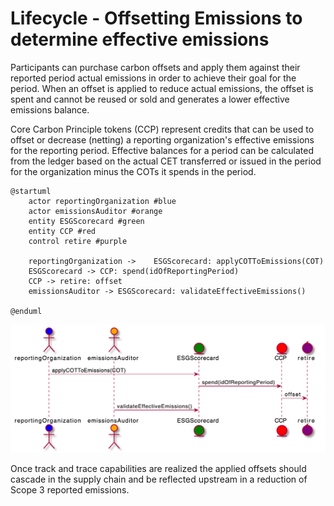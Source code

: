 # Lifecycle - Offsetting Emissions to determine effective emissions

Participants can purchase carbon offsets and apply them against their reported period actual emissions in order to achieve their goal for the period. When an offset is applied to reduce actual emissions, the offset is spent and cannot be reused or sold and generates a lower effective emissions balance.

Core Carbon Principle tokens (CCP) represent credits that can be used to offset or decrease (netting) a reporting organization's effective emissions for the reporting period. Effective balances for a period can be calculated from the ledger based on the actual CET transferred or issued in the period for the organization minus the COTs it spends in the period.

```plantuml
@startuml
    actor reportingOrganization #blue
    actor emissionsAuditor #orange
    entity ESGScorecard #green
    entity CCP #red
    control retire #purple

    reportingOrganization ->    ESGScorecard: applyCOTToEmissions(COT)
    ESGScorecard -> CCP: spend(idOfReportingPeriod)
    CCP -> retire: offset
    emissionsAuditor -> ESGScorecard: validateEffectiveEmissions()

@enduml
```

![Offsetting](../images/ESG-flow-4.png)

Once track and trace capabilities are realized the applied offsets should cascade in the supply chain and be reflected upstream in a reduction of Scope 3 reported emissions.